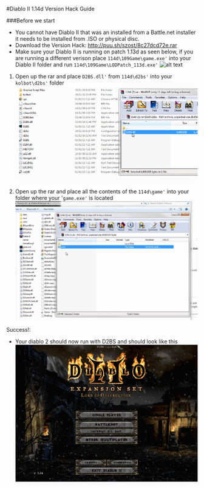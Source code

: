 #Diablo II 1.14d Version Hack Guide

###Before we start
 - You cannot have Diablo II that was an installed from a Battle.net installer it needs to be installed from .ISO or physical disc.
 - Download the Version Hack: http://puu.sh/szost/8c27dcd72e.rar
 - Make sure your Diablo II is running on patch 1.13d as seen below, if you are running a different verison place `114d\109Game\game.exe'` into your Diablo II folder
 	and run `114d\109Game\LODPatch_113d.exe'`
![alt text](http://puu.sh/szo8z/93a94d7464.jpg "Logo Title Text 1")

1) Open up the rar and place `D2BS.dll'` from `114d\d2bs'` into your `kolbot\d2bs'` folder
![alt text](https://github.com/DetectiveSquirrel/Version-Hack-Guide-1.14d/blob/master/d2bs-replace.gif "Logo Title Text 1")

2) Open up the rar and place all the contents of the `114d\game'` into your folder where your '`game.exe'` is located
![alt text](https://github.com/DetectiveSquirrel/Version-Hack-Guide-1.14d/blob/master/diablo2-replace.gif "Logo Title Text 1")


Success!:
 - Your diablo 2 should now run with D2BS and should look like this
![alt text](https://github.com/DetectiveSquirrel/Version-Hack-Guide-1.14d/blob/master/versionhack-done.gif "Logo Title Text 1")
